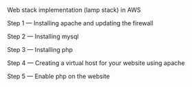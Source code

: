 Web stack implementation (lamp stack) in AWS

Step 1 — Installing apache and updating the firewall

Step 2 — Installing mysql

Step 3 — Installing php

Step 4 — Creating a virtual host for your website using apache

Step 5 — Enable php on the website

